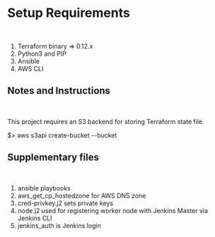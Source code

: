 
<h1>Setup Requirements</h1><br />

1. Terraform binary => 0.12.x
2. Python3 and PIP
3. Ansible
4. AWS CLI


<h2>Notes and Instructions</h2><br />

This project requires an S3 backend for storing Terraform state file.

 $> aws s3api create-bucket --bucket <YOUR-UNIQUE-BUCKET-NAME-GOES-HERE>


<h2>Supplementary files </h2> <br />

1. ansible playbooks
2. aws_get_cp_hostedzone for AWS DNS zone
3. cred-privkey.j2 sets private keys
4. node.j2 used for registering worker node with Jenkins Master via Jenkins CLI
5. jenkins_auth is Jenkins login
